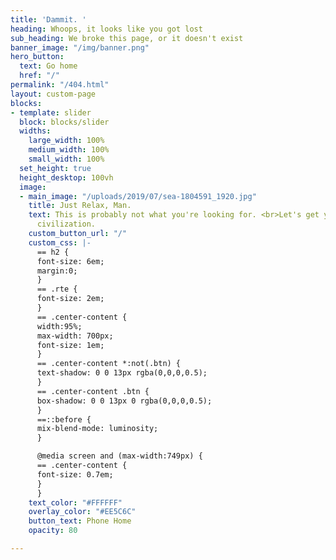 ```yaml
---
title: 'Dammit. '
heading: Whoops, it looks like you got lost
sub_heading: We broke this page, or it doesn't exist
banner_image: "/img/banner.png"
hero_button:
  text: Go home
  href: "/"
permalink: "/404.html"
layout: custom-page
blocks:
- template: slider
  block: blocks/slider
  widths:
    large_width: 100%
    medium_width: 100%
    small_width: 100%
  set_height: true
  height_desktop: 100vh
  image:
  - main_image: "/uploads/2019/07/sea-1804591_1920.jpg"
    title: Just Relax, Man.
    text: This is probably not what you're looking for. <br>Let's get you back to
      civilization.
    custom_button_url: "/"
    custom_css: |-
      == h2 {
      font-size: 6em;
      margin:0;
      }
      == .rte {
      font-size: 2em;
      }
      == .center-content {
      width:95%;
      max-width: 700px;
      font-size: 1em;
      }
      == .center-content *:not(.btn) {
      text-shadow: 0 0 13px rgba(0,0,0,0.5);
      }
      == .center-content .btn {
      box-shadow: 0 0 13px 0 rgba(0,0,0,0.5);
      }
      ==::before {
      mix-blend-mode: luminosity;
      }

      @media screen and (max-width:749px) {
      == .center-content {
      font-size: 0.7em;
      }
      }
    text_color: "#FFFFFF"
    overlay_color: "#EE5C6C"
    button_text: Phone Home
    opacity: 80

---
```

